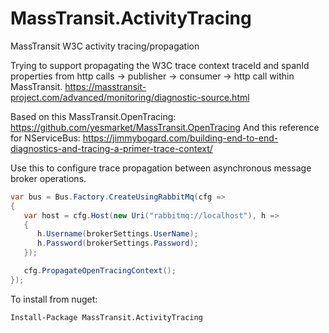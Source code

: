 # MassTransit.ActivityTracing

MassTransit W3C activity tracing/propagation

Trying to support propagating the W3C trace context traceId and spanId properties from http calls -> publisher -> consumer -> http call within MassTransit.
https://masstransit-project.com/advanced/monitoring/diagnostic-source.html

Based on this MassTransit.OpenTracing: https://github.com/yesmarket/MassTransit.OpenTracing
And this reference for NServiceBus: https://jimmybogard.com/building-end-to-end-diagnostics-and-tracing-a-primer-trace-context/


Use this to configure trace propagation between asynchronous message broker operations.

```c#
var bus = Bus.Factory.CreateUsingRabbitMq(cfg =>
{
   var host = cfg.Host(new Uri("rabbitmq://localhost"), h =>
   {
      h.Username(brokerSettings.UserName);
      h.Password(brokerSettings.Password);
   });

   cfg.PropagateOpenTracingContext();
});
```

To install from nuget:

```
Install-Package MassTransit.ActivityTracing
```